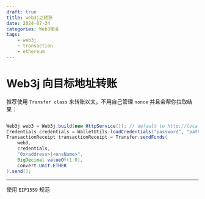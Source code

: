 ```yaml
---
draft: true
title: web3j之转账
date: 2024-07-24
categories: Web3相关
tags:
    - web3j
    - transaction
    - ethereum
---
```


# Web3j 向目标地址转账

推荐使用 `Transfer class` 来转账以太，不用自己管理 `nonce` 并且会帮你拉取结果：

```java

Web3j web3 = Web3j.build(new HttpService()); // default to http://localhost:8345/
Credentials credentials = WalletUtils.loadCredentials("password", "path/to/wallet/file");
TransactionReceipt transactionReceipt = Transfer.sendFunds(
    web3,
    credentials,
    "0x<address>|<ensName>",
    BigDecimal.valueOf(1.0),
    Convert.Unit.ETHER
).send();

```
---

使用 `EIP1559` 规范
